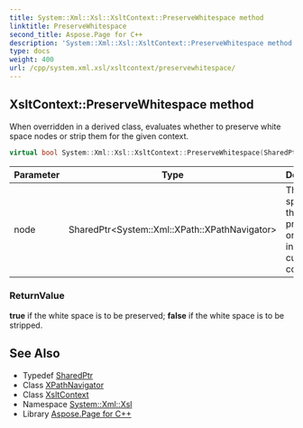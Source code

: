 ```yaml
---
title: System::Xml::Xsl::XsltContext::PreserveWhitespace method
linktitle: PreserveWhitespace
second_title: Aspose.Page for C++
description: 'System::Xml::Xsl::XsltContext::PreserveWhitespace method. When overridden in a derived class, evaluates whether to preserve white space nodes or strip them for the given context in C++.'
type: docs
weight: 400
url: /cpp/system.xml.xsl/xsltcontext/preservewhitespace/
---
```

## XsltContext::PreserveWhitespace method


When overridden in a derived class, evaluates whether to preserve white space nodes or strip them for the given context.

```cpp
virtual bool System::Xml::Xsl::XsltContext::PreserveWhitespace(SharedPtr<System::Xml::XPath::XPathNavigator> node)=0
```


| Parameter | Type | Description |
| --- | --- | --- |
| node | SharedPtr\<System::Xml::XPath::XPathNavigator\> | The white space node that is to be preserved or stripped in the current context. |

### ReturnValue

**true** if the white space is to be preserved; **false** if the white space is to be stripped.

## See Also

* Typedef [SharedPtr](../../../system/sharedptr/)
* Class [XPathNavigator](../../../system.xml.xpath/xpathnavigator/)
* Class [XsltContext](../)
* Namespace [System::Xml::Xsl](../../)
* Library [Aspose.Page for C++](../../../)
